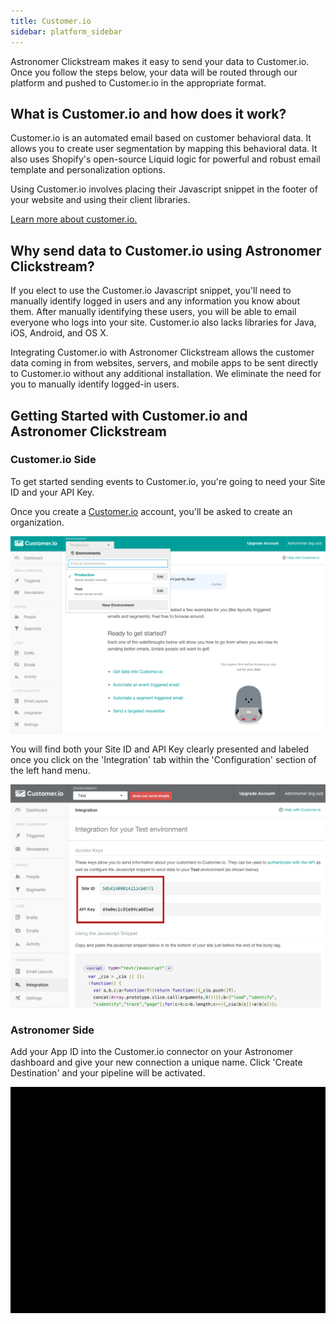 ```yaml
---
title: Customer.io
sidebar: platform_sidebar
---
```


Astronomer Clickstream makes it easy to send your data to Customer.io. Once you follow the steps below, your data will be routed through our platform and pushed to Customer.io in the appropriate format. 

## What is Customer.io and how does it work?

Customer.io is an automated email based on customer behavioral data. It allows you to create user segmentation by mapping this behavioral data. It also uses Shopify's open-source Liquid logic for powerful and robust email template and personalization options. 

Using Customer.io involves placing their Javascript snippet in the footer of your website and using their client libraries. 

[Learn more about customer.io.](https://customer.io/)

## Why send data to Customer.io using Astronomer Clickstream?

If you elect to use the Customer.io Javascript snippet, you'll need to manually identify logged in users and any information you know about them. After manually identifying these users, you will be able to email everyone who logs into your site. Customer.io also lacks libraries for Java, iOS, Android, and OS X.

Integrating Customer.io with Astronomer Clickstream allows the customer data coming in from websites, servers, and mobile apps to be sent directly to Customer.io without any additional installation. We eliminate the need for you to manually identify logged-in users.

## Getting Started with Customer.io and Astronomer Clickstream

### Customer.io Side

To get started sending events to Customer.io, you're going to need your Site ID and your API Key.

Once you create a [Customer.io](customer.io) account, you'll be asked to create an organization.

![customerio1](../../../images/customerio1.png)

You will find both your Site ID and API Key clearly presented and labeled once you click on the 'Integration' tab within the 'Configuration' section of the left hand menu.

![customerio2](../../../images/customerio2.png)

### Astronomer Side

Add your App ID into the Customer.io connector on your Astronomer dashboard and give your new connection a unique name. Click 'Create Destination' and your pipeline will be activated.

![customerio3](../../../images/customerio3.gif)
